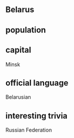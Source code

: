 ## Belarus
## population


## capital
Minsk

 
## official language
Belarusian

## interesting trivia
Russian Federation


